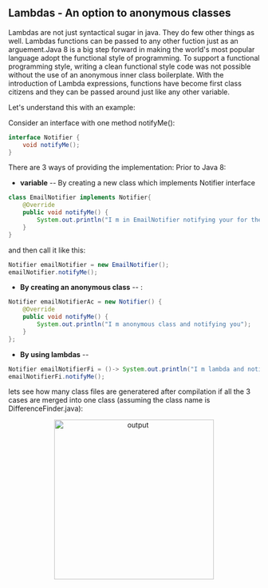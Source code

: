 Lambdas - An option to anonymous classes
-----

Lambdas are not just syntactical sugar in java. They do few other things as well.
Lambdas functions can be passed to any other fuction just as an arguement.Java 8 is a big step forward in making the world's most popular language adopt
the functional style of programming. 
To support a functional programming style,
writing a clean functional style code was not possible without the use of an
anonymous inner class boilerplate. With the introduction of Lambda expressions,
functions have become first class citizens and they can be passed around just
like any other variable.

Let's understand this with an example:

Consider an interface with one method notifyMe():

```java
interface Notifier {
	void notifyMe();
}
```

There are 3 ways of providing the implementation:
Prior to Java 8:
* **variable** -- By creating a new class which implements Notifier interface
```java
class EmailNotifier implements Notifier{
	@Override
	public void notifyMe() {
		System.out.println("I m in EmailNotifier notifying your for the mails");
	}
}
```
and then call it like this:

```java
Notifier emailNotifier = new EmailNotifier();
emailNotifier.notifyMe();
```
	
* **By creating an anonymous class** -- :

```java
Notifier emailNotifierAc = new Notifier() {
	@Override
	public void notifyMe() {
		System.out.println("I m anonymous class and notifying you");
	}
};
```

* **By using lambdas** -- 	

```java
Notifier emailNotifierFi = ()-> System.out.println("I m lambda and notifying you");
emailNotifierFi.notifyMe();
```

lets see how many class files are generatered after compilation if all the 3 cases are merged into one class (assuming the class name is DifferenceFinder.java):

<p align="center">
  <img src="https://github.com/javatechy/java8/blob/master/src/main/java/javatechy/lambdas/subsitute/output.PNG" alt="output" height="320"/>
</p>
